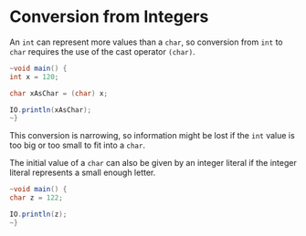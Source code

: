# Conversion from Integers

An `int` can represent more values than a `char`, so conversion from `int` to
`char` requires the use of the cast operator `(char)`.

```java
~void main() {
int x = 120;

char xAsChar = (char) x;

IO.println(xAsChar);
~}
```

This conversion is narrowing, so information might be lost if the `int` value is too big or too small to fit into a `char`.

The initial value of a `char` can also be given by an integer literal if the integer literal represents a small enough letter.

```java
~void main() {
char z = 122;

IO.println(z);
~}
```
